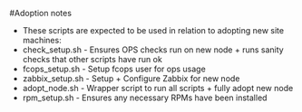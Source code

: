 #Adoption notes
* These scripts are expected to be used in relation to adopting new site machines:
* check_setup.sh - Ensures OPS checks run on new node + runs sanity checks that other scripts have run ok
* fcops_setup.sh - Setup fcops user for ops usage
* zabbix_setup.sh - Setup + Configure Zabbix for new node
* adopt_node.sh - Wrapper script to run all scripts + fully adopt new node
* rpm_setup.sh - Ensures any necessary RPMs have been installed
